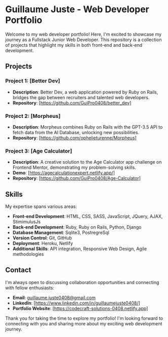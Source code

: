 # Guillaume Juste - Web Developer Portfolio

Welcome to my web developer portfolio! Here, I'm excited to showcase my journey as a Fullstack Junior Web Developer. This repository is a collection of projects that highlight my skills in both front-end and back-end development.

## Projects

### Project 1: [Better Dev]

- **Description**: Better Dev, a web application powered by Ruby on Rails, bridges the gap between recruiters and talented web developers.
- **Repository**: [https://github.com/GuiPro0408/better_dev]

### Project 2: [Morpheus]

- **Description**: Morpheus combines Ruby on Rails with the GPT-3.5 API to fetch data from the AI Database, unlocking new possibilities.
- **Repository**: [https://github.com/ophelieturenne/Morpheus]

### Project 3: [Age Calculator]

- **Description**: A creative solution to the Age Calculator app challenge on Frontend Mentor, demonstrating my problem-solving skills.
- **Demo**: [https://agecalculationexpert.netlify.app/]
- **Repository**: [https://github.com/GuiPro0408/Age-Calculator]

## Skills

My expertise spans various areas:

- **Front-end Development**: HTML, CSS, SASS, JavaScript, JQuery, AJAX, StimimulusJs
- **Back-end Development**: Ruby, Ruby on Rails, Python, Django
- **Database Management**: Sqlite3, PostregreSql
- **Version Control**: Git, GitHub
- **Deployment**: Heroku, Netlify
- **Additional Skills**: API integration, Responsive Web Design, Agile methodologies

## Contact

I'm always open to discussing collaboration opportunities and connecting with fellow enthusiasts:

- **Email**: guillaume.juste0408@gmail.com
- **LinkedIn**: [https://www.linkedin.com/in/guillaumejuste0408/]
- **Portfolio Website**: [https://codecraft-solutions-0408.netlify.app]

Thank you for taking the time to explore my portfolio! I'm looking forward to connecting with you and sharing more about my exciting web development journey.
